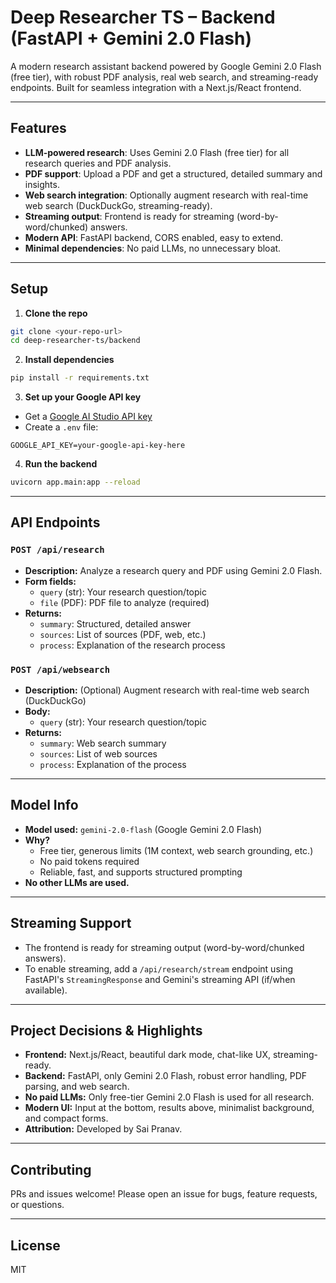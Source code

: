 # Deep Researcher TS – Backend (FastAPI + Gemini 2.0 Flash)

A modern research assistant backend powered by Google Gemini 2.0 Flash (free tier), with robust PDF analysis, real web search, and streaming-ready endpoints. Built for seamless integration with a Next.js/React frontend.

---

## Features

- **LLM-powered research**: Uses Gemini 2.0 Flash (free tier) for all research queries and PDF analysis.
- **PDF support**: Upload a PDF and get a structured, detailed summary and insights.
- **Web search integration**: Optionally augment research with real-time web search (DuckDuckGo, streaming-ready).
- **Streaming output**: Frontend is ready for streaming (word-by-word/chunked) answers.
- **Modern API**: FastAPI backend, CORS enabled, easy to extend.
- **Minimal dependencies**: No paid LLMs, no unnecessary bloat.

---

## Setup

1. **Clone the repo**

```bash
git clone <your-repo-url>
cd deep-researcher-ts/backend
```

2. **Install dependencies**

```bash
pip install -r requirements.txt
```

3. **Set up your Google API key**

- Get a [Google AI Studio API key](https://aistudio.google.com/app/apikey)
- Create a `.env` file:

```
GOOGLE_API_KEY=your-google-api-key-here
```

4. **Run the backend**

```bash
uvicorn app.main:app --reload
```

---

## API Endpoints

### `POST /api/research`
- **Description:** Analyze a research query and PDF using Gemini 2.0 Flash.
- **Form fields:**
  - `query` (str): Your research question/topic
  - `file` (PDF): PDF file to analyze (required)
- **Returns:**
  - `summary`: Structured, detailed answer
  - `sources`: List of sources (PDF, web, etc.)
  - `process`: Explanation of the research process

### `POST /api/websearch`
- **Description:** (Optional) Augment research with real-time web search (DuckDuckGo)
- **Body:**
  - `query` (str): Your research question/topic
- **Returns:**
  - `summary`: Web search summary
  - `sources`: List of web sources
  - `process`: Explanation of the process

---

## Model Info

- **Model used:** `gemini-2.0-flash` (Google Gemini 2.0 Flash)
- **Why?**
  - Free tier, generous limits (1M context, web search grounding, etc.)
  - No paid tokens required
  - Reliable, fast, and supports structured prompting
- **No other LLMs are used.**

---

## Streaming Support

- The frontend is ready for streaming output (word-by-word/chunked answers).
- To enable streaming, add a `/api/research/stream` endpoint using FastAPI's `StreamingResponse` and Gemini's streaming API (if/when available).

---

## Project Decisions & Highlights

- **Frontend:** Next.js/React, beautiful dark mode, chat-like UX, streaming-ready.
- **Backend:** FastAPI, only Gemini 2.0 Flash, robust error handling, PDF parsing, and web search.
- **No paid LLMs:** Only free-tier Gemini 2.0 Flash is used for all research.
- **Modern UI:** Input at the bottom, results above, minimalist background, and compact forms.
- **Attribution:** Developed by Sai Pranav.

---

## Contributing

PRs and issues welcome! Please open an issue for bugs, feature requests, or questions.

---

## License

MIT